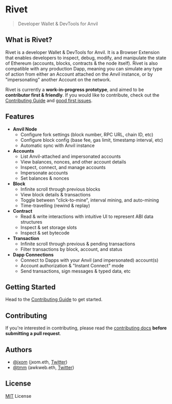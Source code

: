 # Rivet

> Developer Wallet & DevTools for Anvil

## What is Rivet?

Rivet is a developer Wallet & DevTools for Anvil. It is a Browser Extension that enables developers to inspect, debug, modify, and manipulate the state of Ethereum (accounts, blocks, contracts & the node itself). Rivet is also compatible with any production Dapp, meaning you can simulate any type of action from either an Account attached on the Anvil instance, or by "impersonating" another Account on the network.

Rivet is currently a **work-in-progress prototype**, and aimed to be **contributor first & friendly**. If you would like to contribute, check out the [Contributing Guide](/.github/CONTRIBUTING.md) and [good first issues](https://github.com/paradigmxyz/rivet/labels/good%20first%20issue).

## Features

- **Anvil Node**
  - Configure fork settings (block number, RPC URL, chain ID, etc)
  - Configure block config (base fee, gas limit, timestamp interval, etc)
  - Automatic sync with Anvil instance
- **Accounts**
  - List Anvil-attached and impersonated accounts
  - View balances, nonces, and other account details
  - Inspect, connect, and manage accounts
  - Impersonate accounts
  - Set balances & nonces
- **Block**
  - Infinite scroll through previous blocks
  - View block details & transactions
  - Toggle between "click-to-mine", interval mining, and auto-mining
  - Time-travelling (rewind & replay)
- **Contract**
  - Read & write interactions with intuitive UI to represent ABI data structures
  - Inspect & set storage slots
  - Inspect & set bytecode
- **Transaction**
  - Infinite scroll through previous & pending transactions
  - Filter transactions by block, account, and status
- **Dapp Connections**
  - Connect to Dapps with your Anvil (and impersonated) account(s)
  - Account authorization & "Instant Connect" mode
  - Send transactions, sign messages & typed data, etc

## Getting Started

Head to the [Contributing Guide](/.github/CONTRIBUTING.md#getting-started) to get started.

## Contributing

If you're interested in contributing, please read the [contributing docs](/.github/CONTRIBUTING.md) **before submitting a pull request**.

## Authors

- [@jxom](https://github.com/jxom) (jxom.eth, [Twitter](https://twitter.com/jakemoxey))
- [@tmm](https://github.com/tmm) (awkweb.eth, [Twitter](https://twitter.com/awkweb))

## License

[MIT](/LICENSE) License
